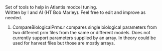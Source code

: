Set of tools to help in Atlantis modcel tuning.  
Written by I and AI (HT Bob Marley).
Feel free to edit and improve as needed.

1.  CompareBiologicalPrms.r compares single biological parameters from two different prm files from the same or different models. Does not currently support parameters supplied by an array. In theory could be used for harvest files but those are mostly arrays.
